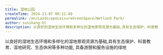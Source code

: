 ```yaml
---
title: 湿地公园
createTime: 2024-11-07 00:12:49
permalink: /en/LandscapeLeisureGreenSpace/Wetland Park/
author: sunshang-hl
description: 以良好的湿地生态环境和多样化的湿地景观资源为基础,具有生态保护、科普教育、湿地研究、生态休闲等多种功能, 具备游憩和服务设施的绿地
---
```


以良好的湿地生态环境和多样化的湿地景观资源为基础,具有生态保护、科普教育、湿地研究、生态休闲等多种功能, 具备游憩和服务设施的绿地